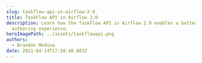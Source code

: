 ```yaml
---
slug: taskflow-api-in-airflow-2-0
title: TaskFlow API in Airflow 2.0
description: Learn how the TaskFlow API in Airflow 2.0 enables a better DAG
  authoring experience.
heroImagePath: ../assets/taskflowapi.png
authors:
  - Brandon Medina
date: 2021-04-14T17:58:40.803Z
---
```

